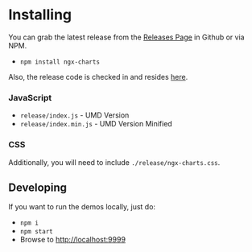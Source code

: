 # Installing

You can grab the latest release from the [Releases Page](https://github.com/swimlane/ngx-charts/releases) in Github or via NPM.

* `npm install ngx-charts`

Also, the release code is checked in and resides [here](https://github.com/swimlane/ngx-charts/tree/master/release).

### JavaScript
- `release/index.js` - UMD Version
- `release/index.min.js` - UMD Version Minified

### CSS
Additionally, you will need to include `./release/ngx-charts.css`.

## Developing
If you want to run the demos locally, just do:

- `npm i`
- `npm start`
- Browse to [http://localhost:9999](http://localhost:9999)
